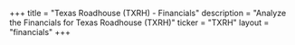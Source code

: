 +++
title = "Texas Roadhouse (TXRH) - Financials"
description = "Analyze the Financials for Texas Roadhouse (TXRH)"
ticker = "TXRH"
layout = "financials"
+++

